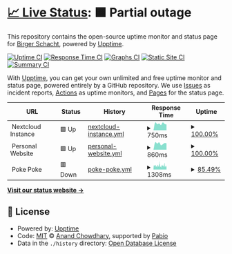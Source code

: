 # [📈 Live Status](https://b1rger.github.io/upptime): <!--live status--> **🟧 Partial outage**

This repository contains the open-source uptime monitor and status page for [Birger Schacht](https://bisco.org), powered by [Upptime](https://github.com/upptime/upptime).

[![Uptime CI](https://github.com/b1rger/upptime/workflows/Uptime%20CI/badge.svg)](https://github.com/b1rger/upptime/actions?query=workflow%3A%22Uptime+CI%22)
[![Response Time CI](https://github.com/b1rger/upptime/workflows/Response%20Time%20CI/badge.svg)](https://github.com/b1rger/upptime/actions?query=workflow%3A%22Response+Time+CI%22)
[![Graphs CI](https://github.com/b1rger/upptime/workflows/Graphs%20CI/badge.svg)](https://github.com/b1rger/upptime/actions?query=workflow%3A%22Graphs+CI%22)
[![Static Site CI](https://github.com/b1rger/upptime/workflows/Static%20Site%20CI/badge.svg)](https://github.com/b1rger/upptime/actions?query=workflow%3A%22Static+Site+CI%22)
[![Summary CI](https://github.com/b1rger/upptime/workflows/Summary%20CI/badge.svg)](https://github.com/b1rger/upptime/actions?query=workflow%3A%22Summary+CI%22)

With [Upptime](https://upptime.js.org), you can get your own unlimited and free uptime monitor and status page, powered entirely by a GitHub repository. We use [Issues](https://github.com/b1rger/upptime/issues) as incident reports, [Actions](https://github.com/b1rger/upptime/actions) as uptime monitors, and [Pages](https://b1rger.github.io/upptime) for the status page.

<!--start: status pages-->
<!-- This summary is generated by Upptime (https://github.com/upptime/upptime) -->
<!-- Do not edit this manually, your changes will be overwritten -->
<!-- prettier-ignore -->
| URL | Status | History | Response Time | Uptime |
| --- | ------ | ------- | ------------- | ------ |
| <img alt="" src="https://nextcloud.com/c/uploads/2022/03/favicon.png" height="13"> Nextcloud Instance | 🟩 Up | [nextcloud-instance.yml](https://github.com/b1rger/upptime/commits/HEAD/history/nextcloud-instance.yml) | <details><summary><img alt="Response time graph" src="./graphs/nextcloud-instance/response-time-week.png" height="20"> 750ms</summary><br><a href="https://b1rger.github.io/upptime/history/nextcloud-instance"><img alt="Response time 753" src="https://img.shields.io/endpoint?url=https%3A%2F%2Fraw.githubusercontent.com%2Fb1rger%2Fupptime%2FHEAD%2Fapi%2Fnextcloud-instance%2Fresponse-time.json"></a><br><a href="https://b1rger.github.io/upptime/history/nextcloud-instance"><img alt="24-hour response time 660" src="https://img.shields.io/endpoint?url=https%3A%2F%2Fraw.githubusercontent.com%2Fb1rger%2Fupptime%2FHEAD%2Fapi%2Fnextcloud-instance%2Fresponse-time-day.json"></a><br><a href="https://b1rger.github.io/upptime/history/nextcloud-instance"><img alt="7-day response time 750" src="https://img.shields.io/endpoint?url=https%3A%2F%2Fraw.githubusercontent.com%2Fb1rger%2Fupptime%2FHEAD%2Fapi%2Fnextcloud-instance%2Fresponse-time-week.json"></a><br><a href="https://b1rger.github.io/upptime/history/nextcloud-instance"><img alt="30-day response time 753" src="https://img.shields.io/endpoint?url=https%3A%2F%2Fraw.githubusercontent.com%2Fb1rger%2Fupptime%2FHEAD%2Fapi%2Fnextcloud-instance%2Fresponse-time-month.json"></a><br><a href="https://b1rger.github.io/upptime/history/nextcloud-instance"><img alt="1-year response time 753" src="https://img.shields.io/endpoint?url=https%3A%2F%2Fraw.githubusercontent.com%2Fb1rger%2Fupptime%2FHEAD%2Fapi%2Fnextcloud-instance%2Fresponse-time-year.json"></a></details> | <details><summary><a href="https://b1rger.github.io/upptime/history/nextcloud-instance">100.00%</a></summary><a href="https://b1rger.github.io/upptime/history/nextcloud-instance"><img alt="All-time uptime 100.00%" src="https://img.shields.io/endpoint?url=https%3A%2F%2Fraw.githubusercontent.com%2Fb1rger%2Fupptime%2FHEAD%2Fapi%2Fnextcloud-instance%2Fuptime.json"></a><br><a href="https://b1rger.github.io/upptime/history/nextcloud-instance"><img alt="24-hour uptime 100.00%" src="https://img.shields.io/endpoint?url=https%3A%2F%2Fraw.githubusercontent.com%2Fb1rger%2Fupptime%2FHEAD%2Fapi%2Fnextcloud-instance%2Fuptime-day.json"></a><br><a href="https://b1rger.github.io/upptime/history/nextcloud-instance"><img alt="7-day uptime 100.00%" src="https://img.shields.io/endpoint?url=https%3A%2F%2Fraw.githubusercontent.com%2Fb1rger%2Fupptime%2FHEAD%2Fapi%2Fnextcloud-instance%2Fuptime-week.json"></a><br><a href="https://b1rger.github.io/upptime/history/nextcloud-instance"><img alt="30-day uptime 100.00%" src="https://img.shields.io/endpoint?url=https%3A%2F%2Fraw.githubusercontent.com%2Fb1rger%2Fupptime%2FHEAD%2Fapi%2Fnextcloud-instance%2Fuptime-month.json"></a><br><a href="https://b1rger.github.io/upptime/history/nextcloud-instance"><img alt="1-year uptime 100.00%" src="https://img.shields.io/endpoint?url=https%3A%2F%2Fraw.githubusercontent.com%2Fb1rger%2Fupptime%2FHEAD%2Fapi%2Fnextcloud-instance%2Fuptime-year.json"></a></details>
| <img alt="" src="https://icons.duckduckgo.com/ip3/null.ico" height="13"> Personal Website | 🟩 Up | [personal-website.yml](https://github.com/b1rger/upptime/commits/HEAD/history/personal-website.yml) | <details><summary><img alt="Response time graph" src="./graphs/personal-website/response-time-week.png" height="20"> 860ms</summary><br><a href="https://b1rger.github.io/upptime/history/personal-website"><img alt="Response time 861" src="https://img.shields.io/endpoint?url=https%3A%2F%2Fraw.githubusercontent.com%2Fb1rger%2Fupptime%2FHEAD%2Fapi%2Fpersonal-website%2Fresponse-time.json"></a><br><a href="https://b1rger.github.io/upptime/history/personal-website"><img alt="24-hour response time 878" src="https://img.shields.io/endpoint?url=https%3A%2F%2Fraw.githubusercontent.com%2Fb1rger%2Fupptime%2FHEAD%2Fapi%2Fpersonal-website%2Fresponse-time-day.json"></a><br><a href="https://b1rger.github.io/upptime/history/personal-website"><img alt="7-day response time 860" src="https://img.shields.io/endpoint?url=https%3A%2F%2Fraw.githubusercontent.com%2Fb1rger%2Fupptime%2FHEAD%2Fapi%2Fpersonal-website%2Fresponse-time-week.json"></a><br><a href="https://b1rger.github.io/upptime/history/personal-website"><img alt="30-day response time 861" src="https://img.shields.io/endpoint?url=https%3A%2F%2Fraw.githubusercontent.com%2Fb1rger%2Fupptime%2FHEAD%2Fapi%2Fpersonal-website%2Fresponse-time-month.json"></a><br><a href="https://b1rger.github.io/upptime/history/personal-website"><img alt="1-year response time 861" src="https://img.shields.io/endpoint?url=https%3A%2F%2Fraw.githubusercontent.com%2Fb1rger%2Fupptime%2FHEAD%2Fapi%2Fpersonal-website%2Fresponse-time-year.json"></a></details> | <details><summary><a href="https://b1rger.github.io/upptime/history/personal-website">100.00%</a></summary><a href="https://b1rger.github.io/upptime/history/personal-website"><img alt="All-time uptime 100.00%" src="https://img.shields.io/endpoint?url=https%3A%2F%2Fraw.githubusercontent.com%2Fb1rger%2Fupptime%2FHEAD%2Fapi%2Fpersonal-website%2Fuptime.json"></a><br><a href="https://b1rger.github.io/upptime/history/personal-website"><img alt="24-hour uptime 100.00%" src="https://img.shields.io/endpoint?url=https%3A%2F%2Fraw.githubusercontent.com%2Fb1rger%2Fupptime%2FHEAD%2Fapi%2Fpersonal-website%2Fuptime-day.json"></a><br><a href="https://b1rger.github.io/upptime/history/personal-website"><img alt="7-day uptime 100.00%" src="https://img.shields.io/endpoint?url=https%3A%2F%2Fraw.githubusercontent.com%2Fb1rger%2Fupptime%2FHEAD%2Fapi%2Fpersonal-website%2Fuptime-week.json"></a><br><a href="https://b1rger.github.io/upptime/history/personal-website"><img alt="30-day uptime 100.00%" src="https://img.shields.io/endpoint?url=https%3A%2F%2Fraw.githubusercontent.com%2Fb1rger%2Fupptime%2FHEAD%2Fapi%2Fpersonal-website%2Fuptime-month.json"></a><br><a href="https://b1rger.github.io/upptime/history/personal-website"><img alt="1-year uptime 100.00%" src="https://img.shields.io/endpoint?url=https%3A%2F%2Fraw.githubusercontent.com%2Fb1rger%2Fupptime%2FHEAD%2Fapi%2Fpersonal-website%2Fuptime-year.json"></a></details>
| <img alt="" src="https://icons.duckduckgo.com/ip3/null.ico" height="13"> Poke Poke | 🟥 Down | [poke-poke.yml](https://github.com/b1rger/upptime/commits/HEAD/history/poke-poke.yml) | <details><summary><img alt="Response time graph" src="./graphs/poke-poke/response-time-week.png" height="20"> 1308ms</summary><br><a href="https://b1rger.github.io/upptime/history/poke-poke"><img alt="Response time 1310" src="https://img.shields.io/endpoint?url=https%3A%2F%2Fraw.githubusercontent.com%2Fb1rger%2Fupptime%2FHEAD%2Fapi%2Fpoke-poke%2Fresponse-time.json"></a><br><a href="https://b1rger.github.io/upptime/history/poke-poke"><img alt="24-hour response time 1173" src="https://img.shields.io/endpoint?url=https%3A%2F%2Fraw.githubusercontent.com%2Fb1rger%2Fupptime%2FHEAD%2Fapi%2Fpoke-poke%2Fresponse-time-day.json"></a><br><a href="https://b1rger.github.io/upptime/history/poke-poke"><img alt="7-day response time 1308" src="https://img.shields.io/endpoint?url=https%3A%2F%2Fraw.githubusercontent.com%2Fb1rger%2Fupptime%2FHEAD%2Fapi%2Fpoke-poke%2Fresponse-time-week.json"></a><br><a href="https://b1rger.github.io/upptime/history/poke-poke"><img alt="30-day response time 1310" src="https://img.shields.io/endpoint?url=https%3A%2F%2Fraw.githubusercontent.com%2Fb1rger%2Fupptime%2FHEAD%2Fapi%2Fpoke-poke%2Fresponse-time-month.json"></a><br><a href="https://b1rger.github.io/upptime/history/poke-poke"><img alt="1-year response time 1310" src="https://img.shields.io/endpoint?url=https%3A%2F%2Fraw.githubusercontent.com%2Fb1rger%2Fupptime%2FHEAD%2Fapi%2Fpoke-poke%2Fresponse-time-year.json"></a></details> | <details><summary><a href="https://b1rger.github.io/upptime/history/poke-poke">85.49%</a></summary><a href="https://b1rger.github.io/upptime/history/poke-poke"><img alt="All-time uptime 87.05%" src="https://img.shields.io/endpoint?url=https%3A%2F%2Fraw.githubusercontent.com%2Fb1rger%2Fupptime%2FHEAD%2Fapi%2Fpoke-poke%2Fuptime.json"></a><br><a href="https://b1rger.github.io/upptime/history/poke-poke"><img alt="24-hour uptime 64.19%" src="https://img.shields.io/endpoint?url=https%3A%2F%2Fraw.githubusercontent.com%2Fb1rger%2Fupptime%2FHEAD%2Fapi%2Fpoke-poke%2Fuptime-day.json"></a><br><a href="https://b1rger.github.io/upptime/history/poke-poke"><img alt="7-day uptime 85.49%" src="https://img.shields.io/endpoint?url=https%3A%2F%2Fraw.githubusercontent.com%2Fb1rger%2Fupptime%2FHEAD%2Fapi%2Fpoke-poke%2Fuptime-week.json"></a><br><a href="https://b1rger.github.io/upptime/history/poke-poke"><img alt="30-day uptime 87.05%" src="https://img.shields.io/endpoint?url=https%3A%2F%2Fraw.githubusercontent.com%2Fb1rger%2Fupptime%2FHEAD%2Fapi%2Fpoke-poke%2Fuptime-month.json"></a><br><a href="https://b1rger.github.io/upptime/history/poke-poke"><img alt="1-year uptime 87.05%" src="https://img.shields.io/endpoint?url=https%3A%2F%2Fraw.githubusercontent.com%2Fb1rger%2Fupptime%2FHEAD%2Fapi%2Fpoke-poke%2Fuptime-year.json"></a></details>

<!--end: status pages-->

[**Visit our status website →**](https://b1rger.github.io/upptime)

## 📄 License

- Powered by: [Upptime](https://github.com/upptime/upptime)
- Code: [MIT](./LICENSE) © [Anand Chowdhary](https://anandchowdhary.com), supported by [Pabio](https://pabio.com)
- Data in the `./history` directory: [Open Database License](https://opendatacommons.org/licenses/odbl/1-0/)
